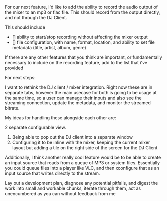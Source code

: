 For our next feature, I'd like to add the ability to record the audio output of
the mixer to an mp3 or flac file. This should record from the output directly,
and not through the DJ Client.

This should include

- [] ability to start/stop recording without affecting the mixer output
- [] file configuration, with name, format, location, and ability to set file
  metadata (title, artist, album, genre)

If there are any other features that you think are important, or fundamentally
necessary to include on the recording feature, add to the list that i've
provided

For next steps:

I want to rethink the DJ client / mixer integration. Right now these are in
separate tabs, however the main usecase for both is going to be usage at the
same time, so a user can manage their inputs and also see the streaming
connection, update the metadata, and monitor the streamed bitrate.

My ideas for handling these alongside each other are:

2 separate configurable view.

1. Being able to pop out the DJ client into a separate window
2. Configuring it to be inline with the mixer, keeping the current mixer layout
   but adding a tile on the right side of the screen for the DJ Client

Additionally, I think another really cool feature would be to be able to create
an input source that reads from a queue of MP3 or system files. Essentially you
could queue files into a player like VLC, and then xconfigure that as an input
source that writes directly to the stream.

Lay out a development plan, diagnose any potential pitfalls, and digest the work
into small and workable chunks, iterate through them, act as unencumbered as you
can without feedback from me
